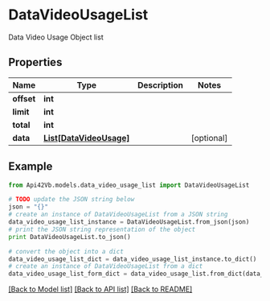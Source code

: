 # DataVideoUsageList

Data Video Usage Object list

## Properties
Name | Type | Description | Notes
------------ | ------------- | ------------- | -------------
**offset** | **int** |  | 
**limit** | **int** |  | 
**total** | **int** |  | 
**data** | [**List[DataVideoUsage]**](DataVideoUsage.md) |  | [optional] 

## Example

```python
from Api42Vb.models.data_video_usage_list import DataVideoUsageList

# TODO update the JSON string below
json = "{}"
# create an instance of DataVideoUsageList from a JSON string
data_video_usage_list_instance = DataVideoUsageList.from_json(json)
# print the JSON string representation of the object
print DataVideoUsageList.to_json()

# convert the object into a dict
data_video_usage_list_dict = data_video_usage_list_instance.to_dict()
# create an instance of DataVideoUsageList from a dict
data_video_usage_list_form_dict = data_video_usage_list.from_dict(data_video_usage_list_dict)
```
[[Back to Model list]](../README.md#documentation-for-models) [[Back to API list]](../README.md#documentation-for-api-endpoints) [[Back to README]](../README.md)


